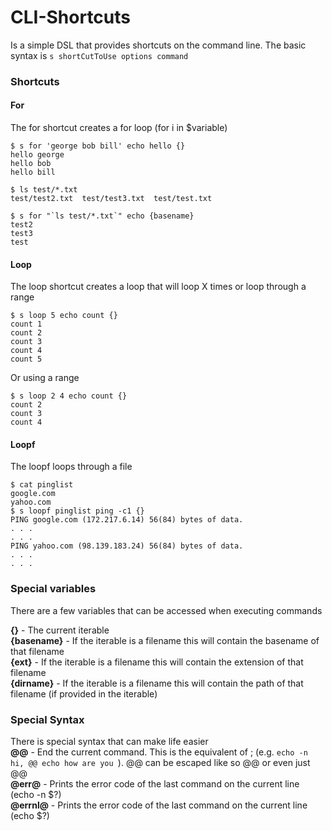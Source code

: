 # CLI-Shortcuts
Is a simple DSL that provides shortcuts on the command line. The basic syntax is 
`s shortCutToUse options command`

### Shortcuts
#### For
The for shortcut creates a for loop (for i in $variable)   
```
$ s for 'george bob bill' echo hello {}
hello george
hello bob
hello bill
```


```
$ ls test/*.txt 
test/test2.txt  test/test3.txt  test/test.txt

$ s for "`ls test/*.txt`" echo {basename}
test2
test3
test

```

#### Loop
The loop shortcut creates a loop that will loop X times or loop through a range
```
$ s loop 5 echo count {} 
count 1
count 2
count 3
count 4
count 5
```

Or using a range
```
$ s loop 2 4 echo count {} 
count 2
count 3
count 4
```

#### Loopf
The loopf loops through a file
```
$ cat pinglist  
google.com
yahoo.com
$ s loopf pinglist ping -c1 {}
PING google.com (172.217.6.14) 56(84) bytes of data.
. . .
. . .
PING yahoo.com (98.139.183.24) 56(84) bytes of data.
. . .
. . .
```
### Special variables
There are a few variables that can be accessed when executing commands    

**{}** - The current iterable    
**{basename}** - If the iterable is a filename this will contain the basename of that filename    
**{ext}** - If the iterable is a filename this will contain the extension of that filename    
**{dirname}** - If the iterable is a filename this will contain the path of that filename (if provided in the iterable)

### Special Syntax
There is special syntax that can make life easier    
**@@** - End the current command. This is the equivalent of ; (e.g. `echo -n hi, @@ echo how are you `). @@ can be escaped like so \@\@ or even just @\@     
**@err@** - Prints the error code of the last command on the current line (echo -n $?)    
**@errnl@** - Prints the error code of the last command on the current line (echo $?)    